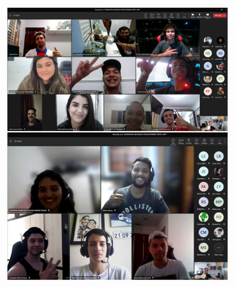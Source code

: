 
![alunos01.jpg](/.attachments/alunos01-ebbb698f-120f-4192-b848-331d34f08a5d.jpg)
![alunos02.jpg](/.attachments/alunos02-c1ec6a06-e2be-4707-873c-a477d725514d.jpg)